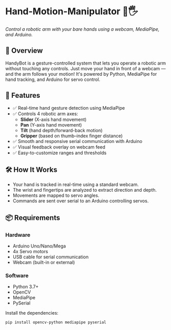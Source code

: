 # Hand-Motion-Manipulator 🤖🖐️  
_Control a robotic arm with your bare hands using a webcam, MediaPipe, and Arduino._

## 🚀 Overview
HandyBot is a gesture-controlled system that lets you operate a robotic arm without touching any controls. Just move your hand in front of a webcam — and the arm follows your motion! It's powered by Python, MediaPipe for hand tracking, and Arduino for servo control.

## 🎯 Features
- ✅ Real-time hand gesture detection using MediaPipe
- ✅ Controls 4 robotic arm axes: 
  - **Slider** (X-axis hand movement)
  - **Pan** (Y-axis hand movement)
  - **Tilt** (hand depth/forward-back motion)
  - **Gripper** (based on thumb–index finger distance)
- ✅ Smooth and responsive serial communication with Arduino
- ✅ Visual feedback overlay on webcam feed
- ✅ Easy-to-customize ranges and thresholds

## 🛠️ How It Works
- Your hand is tracked in real-time using a standard webcam.
- The wrist and fingertips are analyzed to extract direction and depth.
- Movements are mapped to servo angles.
- Commands are sent over serial to an Arduino controlling servos.

## 📦 Requirements

### Hardware
- Arduino Uno/Nano/Mega
- 4x Servo motors
- USB cable for serial communication
- Webcam (built-in or external)

### Software
- Python 3.7+
- OpenCV
- MediaPipe
- PySerial

Install the dependencies:
```bash
pip install opencv-python mediapipe pyserial
